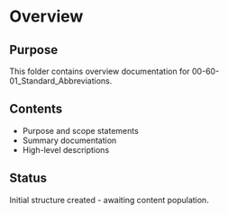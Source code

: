 # Overview

## Purpose
This folder contains overview documentation for 00-60-01_Standard_Abbreviations.

## Contents
- Purpose and scope statements
- Summary documentation
- High-level descriptions

## Status
Initial structure created - awaiting content population.
